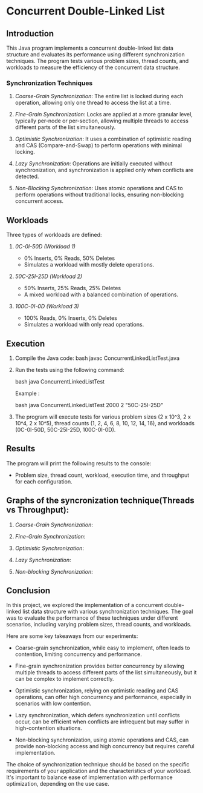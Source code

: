 # Concurrent Double-Linked List

## Introduction

This Java program implements a concurrent double-linked list data structure and evaluates its performance using different synchronization techniques. The program tests various problem sizes, thread counts, and workloads to measure the efficiency of the concurrent data structure.

### Synchronization Techniques

1. *Coarse-Grain Synchronization*: The entire list is locked during each operation, allowing only one thread to access the list at a time.

2. *Fine-Grain Synchronization*: Locks are applied at a more granular level, typically per-node or per-section, allowing multiple threads to access different parts of the list simultaneously.

3. *Optimistic Synchronization*: It uses a combination of optimistic reading and CAS (Compare-and-Swap) to perform operations with minimal locking.

4. *Lazy Synchronization*: Operations are initially executed without synchronization, and synchronization is applied only when conflicts are detected.

5. *Non-Blocking Synchronization*: Uses atomic operations and CAS to perform operations without traditional locks, ensuring non-blocking concurrent access.

## Workloads

Three types of workloads are defined:

1. *0C-0I-50D (Workload 1)*
   - 0% Inserts, 0% Reads, 50% Deletes
   - Simulates a workload with mostly delete operations.

2. *50C-25I-25D (Workload 2)*
   - 50% Inserts, 25% Reads, 25% Deletes
   - A mixed workload with a balanced combination of operations.

3. *100C-0I-0D (Workload 3)*
   - 100% Reads, 0% Inserts, 0% Deletes
   - Simulates a workload with only read operations.

## Execution

1. Compile the Java code:
   bash
    javac ConcurrentLinkedListTest.java
   

2. Run the tests using the following command:

   bash
    java ConcurrentLinkedListTest <problemSize> <numThreads> <workload>
   

   Example : 

   bash
    java ConcurrentLinkedListTest 2000 2 "50C-25I-25D"
   

3. The program will execute tests for various problem sizes (2 x 10^3, 2 x 10^4, 2 x 10^5), thread counts (1, 2, 4, 6, 8, 10, 12, 14, 16), and workloads (0C-0I-50D, 50C-25I-25D, 100C-0I-0D).

## Results

The program will print the following results to the console:

- Problem size, thread count, workload, execution time, and throughput for each configuration.

## Graphs of the syncronization technique(Threads vs Throughput):

1. *Coarse-Grain Synchronization*:
   
   

2. *Fine-Grain Synchronization*:
	


3. *Optimistic Synchronization*:
   


4. *Lazy Synchronization*:
   


5. *Non-blocking Synchronization*:
   
   

## Conclusion

In this project, we explored the implementation of a concurrent double-linked list data structure with various synchronization techniques. The goal was to evaluate the performance of these techniques under different scenarios, including varying problem sizes, thread counts, and workloads.

Here are some key takeaways from our experiments:

- Coarse-grain synchronization, while easy to implement, often leads to contention, limiting concurrency and performance.

- Fine-grain synchronization provides better concurrency by allowing multiple threads to access different parts of the list simultaneously, but it can be complex to implement correctly.

- Optimistic synchronization, relying on optimistic reading and CAS operations, can offer high concurrency and performance, especially in scenarios with low contention.

- Lazy synchronization, which defers synchronization until conflicts occur, can be efficient when conflicts are infrequent but may suffer in high-contention situations.

- Non-blocking synchronization, using atomic operations and CAS, can provide non-blocking access and high concurrency but requires careful implementation.

The choice of synchronization technique should be based on the specific requirements of your application and the characteristics of your workload. It's important to balance ease of implementation with performance optimization, depending on the use case.
